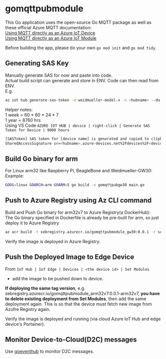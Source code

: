 # gomqttpubmodule

This Go application uses the open-source Go MQTT package as well as these official Azure MQTT documentation:    
[Using MQTT directly as an Azure IoT Device](https://docs.microsoft.com/en-us/azure/iot-hub/iot-hub-mqtt-support#using-the-mqtt-protocol-directly-as-a-device)  
[Using MQTT directly as an Azure IoT Module](https://docs.microsoft.com/en-us/azure/iot-hub/iot-hub-mqtt-support#using-the-mqtt-protocol-directly-as-a-module)  

Before building the app, please do your own `go mod init` and `go mod tidy`.  

## Generating SAS Key

Manually generate SAS for now and paste into code.  
Actual build script can generate and store in ENV. Code can then read from ENV.  
E.g.  
```sh
az iot hub generate-sas-token -d weidmueller-model-x -n <hubname> --du 86400
```
Helper notes:  
1 week = 60 * 60 * 24 * 7  
1 year = 8760 hrs  
Using VS Code `AZURE IOT HUB | device | right-click | Generate SAS Token for Device | 9000 hours`  
```sh
[SASToken] SAS token for [device name] is generated and copied to clipboard:  
SharedAccessSignature sr=<hubname>.azure-devices.net%2Fdevices%2F<device name>&sig=...se=...
```

## Build Go binary for arm

For Linux arm32 like Raspberry Pi, BeagleBone and Weidmueller-GW30:  
Example:  
```sh
GOOS=linux GOARCH=arm GOARM=5 go build -o gomqttpubgw30 main.go
```

## Push to Azure Registry using Az CLI command

Build and Push Go binary for arm32v7 to Azure Registry(a DockerHub):  
The Go binary specified in Dockerfile is already be pre-built for arm, so just deploy it to Azure Registry  
```sh
az acr build -t sebregistry.azurecr.io/gomqttpubmodule_gw30:0.0.1 -r sebregistry . -f Dockerfile.gw30 --platform linux/arm/v7
```

Verify the image is deployed in Azure Registry.  

## Push the Deployed Image to Edge Device

From `IoT Hub | IoT Edge | Devices | <the device id> | Set Modules`  
- add the image to be pushed down to device.  

**If deploying the same tag version**, e.g. sebregistry.azurecr.io/gomqttpubmodule_arm32v7:0.0.1-arm32v7, **you have to delete existing deployment from Set Modules**, then add the same deployment again. This is so that the device must fetch new image from Azufre Registry again.  

Verify the image is deployed and running (via cloud Azure IoT Hub and edge device's Portainer).  

## Monitor Device-to-Cloud(D2C) messages
Use [goeventhub](https://github.com/seblkma/azure-iot-weidmueller/tree/master/goeventhub) to monitor D2C messages.  
